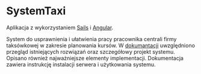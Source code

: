 # SystemTaxi

Aplikacja z wykorzystaniem [Sails](http://sailsjs.org) i [Angular](https://angularjs.org/).

System do usprawnienia i ułatwienia pracy pracownika centrali firmy taksówkowej w zakresie planowania kursów.
W [dokumantacji]() uwzględniono przegląd istniejących rozwiązań oraz szczegółowy projekt systemu.
Opisano również najważniejsze elementy implementacji. Dokumentacja zawiera instrukcję instalacji serwera i użytkowania systemu. 
